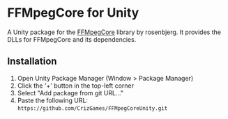 # FFMpegCore for Unity

A Unity package for the [FFMpegCore](https://github.com/rosenbjerg/FFMpegCore/) library by rosenbjerg.
It provides the DLLs for FFMpegCore and its dependencies.

## Installation

1. Open Unity Package Manager (Window > Package Manager)
2. Click the '+' button in the top-left corner
3. Select "Add package from git URL..."
4. Paste the following URL: `https://github.com/CrizGames/FFMpegCoreUnity.git`
